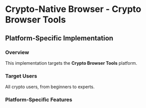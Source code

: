 # Crypto-Native Browser - Crypto Browser Tools

## Platform-Specific Implementation

### Overview
This implementation targets the **Crypto Browser Tools** platform.

### Target Users
All crypto users, from beginners to experts.

### Platform-Specific Features

